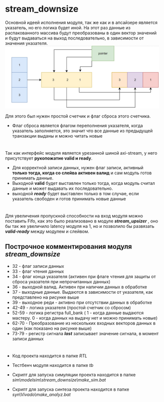 # stream_downsize

 Основной идеей исполнения модуля, так же как и в апсайзере является указатель, но его логика будет иной. На этот раз данные из распакованного массива будут преобразованы в один вектор значений и будут выдаваться на выход последовательно, в зависимости от значения указателя.
 ![](/doc/pointer.jpg)

Для этого был нужен простой счетчик и флаг сброса этого счетчика.
- Флаг сброса является флагом переполнения указателя, когда указатель заполняется, это значит что все данные из предыдущей транзакции выданы и можно читать новые 
#
 Так как интерфейс модуля является урезанной шиной axi-stream, у него присутствует **рукопожатие valid и ready**.
- Для корректной записи данных, нужен флаг записи, активный **только тогда, когда со слейва активен валид** и сам модуль готов принимать данные.
- Выходной **valid** будет выставлен только тогда, когда модуль считал данные и может выдавать их последовательно.
- выходной ***ready***  будет выставлен только в том случае, если указатель свободен и готов принимать новые данные  
#
Для увеличения пропускной способности на вход модуля можно поставить Fifo, как это было реализовано в модуле ***stream_upsizer*** , оно бы так же увеличило latency модуля на 1, но и позволило бы развязать ***valid-ready*** между модулем и слейвом. 

## Построчное  комментирования модуля ***stream_downsize***
- 32 - флаг записи данных
- 33 - флаг чтения данных 
- 34 - флаг конца указателя (активен при флаге чтения для защиты от сброса указателя при непрочитанных данных)
- 36 -  выходной валид. Активен при наличии данных в обработке
- 37 - выходные данные. Выдаются в зависимости от указателя, как представлено на рисунке выше  
- 39 - выходное реди - активно при отсутствии данных в обработке
- 42-49 - логика указателя (простой счетчик со сбросом)
- 52-59 - логика регистра full_bank  ( 1 - когда данные выдаются мастеру. 0 - когда данных на выдачу нет и можно принимать новые)
- 62-70 - Преобразование из нескольких входных векторов данных в один (как показано на рисунке выше)
- 73-79 - регистр сигнала ***last***  записывает значение сигнала, в момент записи данных
#
- Код проекта находится в папке *RTL*

- Тестбенч модуля находится в папке *tb*

- Скрипт для запуска симуляции проекта находится в папке *sim\modelsim\stream_downsize\make_sim.bat*

- Скрипт для запуска синтеза проекта находится в папке  *syn\Vivado\make_analyz.bat*
